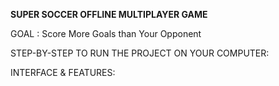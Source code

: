 **SUPER SOCCER OFFLINE MULTIPLAYER GAME**

GOAL : Score More Goals than Your Opponent

STEP-BY-STEP TO RUN THE PROJECT ON YOUR COMPUTER:

INTERFACE & FEATURES:
